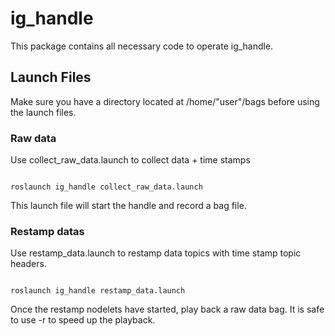 # ig_handle

This package contains all necessary code to operate ig_handle.


## Launch Files

Make sure you have a directory located at /home/"user"/bags before using the launch files.

### Raw data

Use collect_raw_data.launch to collect data + time stamps 


```

roslaunch ig_handle collect_raw_data.launch

```

This launch file will start the handle and record a bag file.

### Restamp datas

Use restamp_data.launch to restamp data topics with time stamp topic headers. 


```

roslaunch ig_handle restamp_data.launch

```

Once the restamp nodelets have started, play back a raw data bag.  It is safe to use -r to speed up the playback.